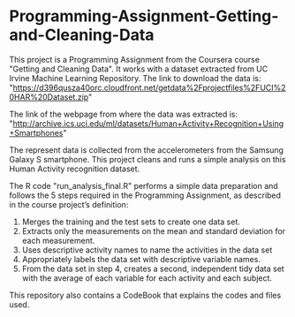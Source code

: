 # Programming-Assignment-Getting-and-Cleaning-Data

This project is a Programming Assignment from the Coursera course "Getting and Cleaning Data". It works with a dataset extracted from UC Irvine Machine Learning Repository. The link to download the data is: 
"https://d396qusza40orc.cloudfront.net/getdata%2Fprojectfiles%2FUCI%20HAR%20Dataset.zip"

The link of the webpage from where the data was extracted is:
"http://archive.ics.uci.edu/ml/datasets/Human+Activity+Recognition+Using+Smartphones"

The represent data is collected from the accelerometers from the Samsung Galaxy S smartphone. This project cleans and runs a simple analysis on this Human Activity recognition dataset.

The R code "run_analysis_final.R" performs a simple data preparation and follows the 5 steps required in the Programming Assignment, as described in the course project’s definition:

1. Merges the training and the test sets to create one data set.
2. Extracts only the measurements on the mean and standard deviation for each measurement. 
3. Uses descriptive activity names to name the activities in the data set
4. Appropriately labels the data set with descriptive variable names. 
5. From the data set in step 4, creates a second, independent tidy data set with the average of each variable for each activity and each subject.

This repository also contains a CodeBook that explains the codes and files used.

